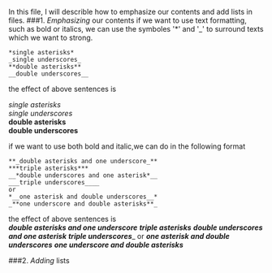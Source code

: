In this file, I will describle how to emphasize our contents and add lists in files.
###1. *Emphasizing* our contents
 if we want to use text formatting, such as bold or italics, we can use the symboles '*' and '_' to surround texts which we want to strong.

	*single asterisks*
	_single underscores_
	**double asterisks**
	__double underscores__

the effect of above sentences is

*single asterisks*  
_single underscores_  
**double asterisks**  
__double underscores__  
	
if we want to use both bold and italic,we can do in the following format

	**_double asterisks and one underscore_**
	***triple asterisks***
	__*double underscores and one asterisk*__
	___triple underscores____
	or
	*__one asterisk and double underscores__*
	_**one underscore and double asterisks**_
	
the effect of above sentences is  
**_double asterisks and one underscore_**
***triple asterisks***
__*double underscores and one asterisk*__
___triple underscores____
or
*__one asterisk and double underscores__*
_**one underscore and double asterisks**_

###2. *Adding* lists
